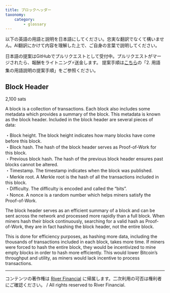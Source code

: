 ```yaml
---
title: ブロックヘッダー
taxonomy:
    category:
        - glossary
---
```


以下の英語の用語と説明を日本語にしてください。忠実な翻訳でなくて構いません。AI翻訳にかけて内容を理解した上で、ご自身の言葉で説明してください。

日本語の提案はGitHubでプルリクエストとして受付中。プルリクエストがマージされたら、報酬をライトニング⚡️送金します。
提案手順は[こちら](https://github.com/lostinbitcoin/categories/wiki)の「2. 用語集の用語説明の提案手順」をご参照ください。

## Block Header
2,100 sats

A block is a collection of transactions. Each block also includes some metadata which provides a summary of the block. This metadata is known as the block header. Included in the block header are several pieces of data:

・Block height. The block height indicates how many blocks have come before this block.<br>
・Block hash. The hash of the block header serves as Proof-of-Work for this block.<br>
・Previous block hash. The hash of the previous block header ensures past blocks cannot be altered.<br>
・Timestamp. The timestamp indicates when the block was published.<br>
・Merkle root. A Merkle root is the hash of all the transactions included in this block.<br>
・Difficulty. The difficulty is encoded and called the “bits”.<br>
・Nonce. A nonce is a random number which helps miners satisfy the Proof-of-Work.

The block header serves as an efficient summary of a block and can be sent across the network and processed more rapidly than a full block. When miners hash their block continuously, searching for a valid hash as Proof-of-Work, they are in fact hashing the block header, not the entire block.

This is done for efficiency purposes, as hashing more data, including the thousands of transactions included in each block, takes more time. If miners were forced to hash the entire block, they would be incentivized to mine empty blocks in order to hash more efficiently. This would lower Bitcoin’s throughput and utility, as miners would lack incentive to process transactions.

---
コンテンツの著作権は [River Financial](https://river.com/) に帰属します。二次利用の可否は権利者にご確認ください。 / All rights reserved to River Financial.
